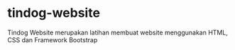 # tindog-website

Tindog Website merupakan latihan membuat website menggunakan HTML, CSS dan Framework Bootstrap
